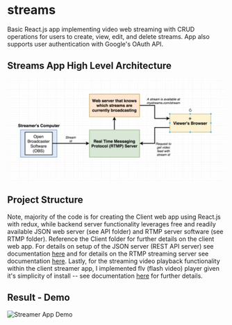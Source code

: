 # streams
Basic React.js app implementing video web streaming with CRUD operations for users to create, view, edit, and delete streams.  App also supports user authentication with Google's OAuth API.

## Streams App High Level Architecture
![overall Streams web app architecture](./streams%20app%20architecture.png)

## Project Structure
Note, majority of the code is for creating the Client web app using React.js with redux, while backend server functionality leverages free and readily available JSON web server (see API folder) and RTMP server software (see RTMP folder).  Reference the Client folder for further details on the client web app.  For details on setup of the JSON server (REST API server) see documentation [here](https://www.npmjs.com/package/json-server) and for details on the RTMP streaming server see documentation [here](obsproject.com).  Lastly, for the streaming video playback functionality within the client streamer app, I implemented flv (flash video) player given it's simplicity of install -- see documentation [here](npmjs.com/package/flv.js) for further details.

## Result - Demo
![Streamer App Demo](stream_app_demo.gif)
